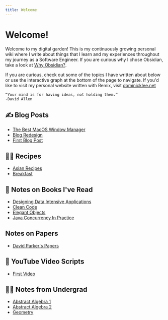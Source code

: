 ```yaml
---
title: Welcome
---
```


# Welcome!

Welcome to my digital garden! This is my continuously growing personal wiki where I write about things that I learn and my experiences throughout my journey as a Software Engineer. If you are curious why I chose Obsidian, take a look at [Why Obsidian?](Blog%20Redesign/Why%20Obsidian?.md). 

If you are curious, check out some of the topics I have written about below or use the interactive graph at the bottom of the page to navigate. If you'd like to visit my personal website written with Remix, visit [dominicklee.net](https://dominicklee.net)

````ad-quote
“Your mind is for having ideas, not holding them.” 
-David Allen
````

## ✍️ Blog Posts

* [The Best MacOS Window Manager](Blog%20Redesign/The%20Best%20MacOS%20Window%20Manager.md)
* [Blog Redesign](Blog%20Redesign/Blog%20Redesign.md)
* [First Blog Post](Blog%20Redesign/First%20Blog%20Post.md)

## 👨‍🍳 Recipes

* [Asian Recipes](Recipes/Asian%20Recipes.md)
* [Breakfast](Recipes/Breakfast.md)

## 📝 Notes on Books I've Read

* [Designing Data Intensive Applications](Books/Designing%20Data%20Intensive%20Applications.md)
* [Clean Code](Books/Clean%20Code.md)
* [Elegant Objects](Books/Elegant%20Objects.md)
* [Java Concurrency In Practice](Books/Java%20Concurrency%20In%20Practice.md)

## Notes on Papers

* [David Parker's Papers](Misc/David%20Parker's%20Papers.md)

## 🎥 YouTube Video Scripts

* [First Video](YouTube/First%20Video.md)

## 👨‍🏫 Notes from Undergrad

* [Abstract Algebra 1](School/Algebra.md)
* [Abstract Algebra 2](School/103B.md)
* [Geometry](School/Geometry.md)
